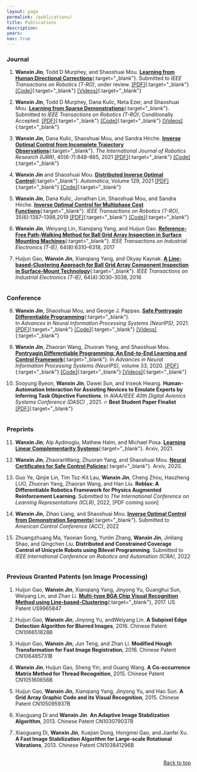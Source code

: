 ```yaml
---
layout: page
permalink: /publications/
title: Publications
description: 
years: 
nav: true
---
```


### Journal




1.   <b>Wanxin Jin</b>, Todd D Murphey, and Shaoshuai Mou. 
[<b>Learning from Human Directional Corrections</b>](https://arxiv.org/abs/2011.15014){:target="\_blank"}.
Submitted to _IEEE Transactions on Robotics (T-RO)_, under review.
[[PDF]](https://arxiv.org/abs/2011.15014){:target="_blank"} 
[[Code]](https://github.com/wanxinjin/Learning-from-Directional-Corrections){:target="_blank"} 
[[Videos]](../videos#LFDC){:target="_blank"}




2. <b>Wanxin Jin</b>,  Todd D Murphey, Dana Kulic, Neta Ezer, and Shaoshuai Mou. 
[<b>Learning from Sparse Demonstrations</b>](https://arxiv.org/abs/2008.02159){:target="\_blank"}.
Submitted to _IEEE Transactions on Robotics (T-RO)_, Conditionally Accepted.
[[PDF]](https://arxiv.org/abs/2008.02159){:target="_blank"}
[[Code]](https://github.com/wanxinjin/Learning-from-Sparse-Demonstrations){:target="_blank"} 
[[Videos]](../videos#LFSD){:target="_blank"}



3.  <b>Wanxin Jin</b>, Dana Kulic, Shaoshuai Mou, and Sandra Hirche. 
[<b>Inverse Optimal Control from Incomplete Trajectory Observations</b>](https://journals.sagepub.com/doi/full/10.1177/0278364921996384){:target="_blank"}.
_The International Journal of Robotics Research (IJRR)_, 40(6-7):848–865, 2021
[[PDF]](https://journals.sagepub.com/doi/full/10.1177/0278364921996384){:target="_blank"} 
[[Code]](https://github.com/wanxinjin/IOC-from-Incomplete-Trajectory-Observations){:target="_blank"}


4. <b>Wanxin Jin</b> and Shaoshuai Mou. 
[<b>Distributed Inverse Optimal Control</b>](https://www.sciencedirect.com/science/article/abs/pii/S0005109821001783){:target="_blank"}.
_Automatica_, Volume 129, 2021
[[PDF]](https://www.sciencedirect.com/science/article/abs/pii/S0005109821001783){:target="_blank"} 
[[Code]](https://github.com/ZihaoLiang/Inverse-Optimal-Control-from-Demonstration-Segments){:target="_blank"}

5. <b>Wanxin Jin</b>, Dana Kulic, Jonathan  Lin, Shaoshuai Mou, and Sandra Hirche. 
[<b>Inverse Optimal Control for Multiphase Cost Functions</b>](https://ieeexplore.ieee.org/document/8778698){:target="\_blank"}. 
_IEEE Transactions on Robotics (T-RO)_, 35(6):1387–1398,2019
[[PDF]](https://ieeexplore.ieee.org/document/8778698){:target="_blank"} 
[[Code]](https://github.com/adaptivesystemslab/ioc){:target="_blank"}


6. <b>Wanxin Jin</b>, Weiyang Lin, Xianqiang Yang, and Huijun Gao. 
[<b>Reference-Free Path-Walking Method for Ball Grid Array Inspection in Surface Mounting Machines</b>](https://ieeexplore.ieee.org/document/7878575){:target="_blank"}. 
_IEEE Transactions on Industrial Electronics (T-IE)_,
64(8):6310–6318, 2017


7. Huijun Gao, <b>Wanxin Jin</b>, Xianqiang Yang, and Okyay Kaynak. [
<b>A Line-based-Clustering Approach for Ball Grid Array Component Inspection in Surface-Mount Technology</b>](https://ieeexplore.ieee.org/abstract/document/7795199){:target="_blank"}. 
_IEEE Transactions on Industrial
Electronics (T-IE)_, 64(4):3030–3038, 2016



<p style="margin-bottom:1.0cm; margin-left: 0.5cm"> </p>

### Conference

8. <b>Wanxin Jin</b>, Shaoshuai Mou, and George J. Pappas. 
[<b>Safe Pontryagin Differentiable Programming</b>](https://arxiv.org/abs/2105.14937){:target="\_blank"}.  
In _Advances in Neural Information Processing Systems (NeurIPS)_, 2021.
[[PDF]](https://arxiv.org/abs/2105.14937){:target="_blank"} 
[[Code]](https://github.com/wanxinjin/Safe-PDP){:target="_blank"}
[[Videos]](videos#SafePDP){:target="_blank"}



9. <b>Wanxin Jin</b>, Zhaoran Wang, Zhuoran Yang, and Shaoshuai Mou. 
[<b>Pontryagin Differentiable Programming: An End-to-End Learning and Control Framework</b>](https://arxiv.org/abs/1912.12970){:target="\_blank"}. In _Advances in Neural Information Processing Systems (NeurIPS)_, volume 33, 2020.
[[PDF]](https://papers.nips.cc/paper/2020/file/5a7b238ba0f6502e5d6be14424b20ded-Paper.pdf){:target="_blank"} 
[[Code]](https://github.com/wanxinjin/Pontryagin-Differentiable-Programming){:target="_blank"} 
[[Videos]](videos#PDP){:target="_blank"}


10. Sooyung Byeon, <b>Wanxin Jin</b>, Dawei Sun, and Inseok Hwang. 
<b>Human-Automation Interaction for Assisting Novices to Emulate Experts by Inferring Task Objective Functions</b>. 
In _AIAA/IEEE 40th Digital Avionics Systems Conference (DASC)_ , 2021. 🔥 **Best Student Paper Finalist** 
[[PDF]](https://ieeexplore.ieee.org/document/9594324){:target="_blank"} 


<p style="margin-bottom:1.0cm; margin-left: 0.5cm"> </p>

### Preprints

11. <b>Wanxin Jin</b>, Alp Aydinoglu, Mathew Halm, and Michael Posa.
[<b>Learning Linear Complementarity Systems</b>](https://arxiv.org/abs/2112.13284){:target="_blank"}.
Arxiv, 2021.




12. <b>Wanxin Jin</b>, ZhaoranWang, Zhuoran Yang, and Shaoshuai Mou.
[<b>Neural Certificates for Safe Control Policies</b>](https://arxiv.org/abs/2006.08465){:target="_blank"}.
Arxiv, 2020.










13. Guo Ye, Qinjie Lin, Tim Tsz-Kit Lau, <b>Wanxin Jin</b>, Cheng Zhou, Haozheng LUO, Zhuoran Yang,
Zhaoran Wang, and Han Liu. 
<b>Roblax: A Differentiable Robotics Framework for Physics Augmented Reinforcement Learning</b>. 
Submitted to _The International Conference on Learning Representations (ICLR)_,   2022, [PDF coming soon]

14. <b>Wanxin Jin</b>, Zihao Liang, and Shaoshuai Mou. 
[<b>Inverse Optimal Control from Demonstration Segments</b>](https://arxiv.org/abs/2010.15034){:target="_blank"}. 
Submitted to _American Control Conference (ACC)_, 2022




15. Zhuangzhuang Ma, Yaoxian Song, Yunlin Zhang, <b>Wanxin Jin</b>, Jinliang Shao, and Qingchen Liu. 
<b>Distributed and Constrained Coverage Control of Unicycle Robots using Bilevel Programming</b>.
Submitted to _IEEE International Conference on Robotics and Automation (ICRA)_, 2022


<p style="margin-bottom:1.0cm; margin-left: 0.5cm"> </p>

### Previous Granted Patents (on Image Processing)
1. Huijun Gao, <b>Wanxin Jin</b>, Xianqiang Yang, Jinyong Yu, Guanghui Sun, Weiyang Lin, and Zhan
Li. 
[<b>Multi-type BGA Chip Visual Recognition Method using Line-based-Clustering</b>](https://patents.google.com/patent/US20170193649A1/en){:target="_blank"},  2017. 
US Patent US9965847

2. Huijun Gao, <b>Wanxin Jin</b>, Jinyong Yu, andWeiyang Lin. <b>A Subpixel Edge Detection Algorithm for
Blurred Images</b>, 2016. Chinese Patent CN106651828B

3. Huijun Gao, <b>Wanxin Jin</b>, Jun Teng, and Zhan Li. <b>Modified Hough Transformation for Fast Image
Registration</b>, 2016. Chinese Patent CN106485731B

4. <b>Wanxin Jin</b>, Huijun Gao, Sheng Yin, and Guang Wang. <b>A Co-occurrence Matrix Method for Thread
Recognition</b>, 2015. Chinese Patent CN105160656B

5. Huijun Gao, <b>Wanxin Jin</b>, Xianqiang Yang, Jinyong Yu, and Hao Sun. <b>A Grid Array Graphic Code
and its Visual Recognition</b>, 2015. Chinese Patent CN105095937B

6. Xiaoguang Di and <b>Wanxin Jin</b>. <b>An Adaptive Image Stabilization Algorithm</b>, 2013. Chinese Patent
CN103079037B

7. Xiaoguang Di, <b>Wanxin Jin</b>, Xuejian Dong, Hongmei Gao, and Jianfei Xu. <b>A Fast Image Stabilization
Algorithm for Large-scale Rotational Vibrations</b>, 2013. Chinese Patent CN103841296B


<br /> 

<div style="text-align: right"> <a href="#top">Back to top</a> </div>

